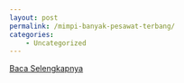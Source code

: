 ```yaml
---
layout: post
permalink: /mimpi-banyak-pesawat-terbang/
categories:
    - Uncategorized
---
```


[Baca Selengkapnya](/09)